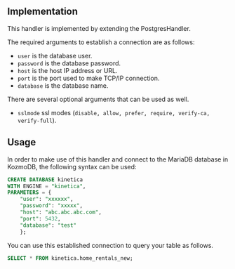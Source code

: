 ## Implementation

This handler is implemented by extending the PostgresHandler.

The required arguments to establish a connection are as follows:

-   `user` is the database user.
-   `password` is the database password.
-   `host` is the host IP address or URL.
-   `port` is the port used to make TCP/IP connection.
-   `database` is the database name.

There are several optional arguments that can be used as well.

-   `sslmode` ssl modes (`disable, allow, prefer, require, verify-ca, verify-full`).

## Usage

In order to make use of this handler and connect to the MariaDB database in KozmoDB, the following syntax can be used:

```sql
CREATE DATABASE kinetica
WITH ENGINE = "kinetica",
PARAMETERS = {
    "user": "xxxxxx",
    "password": "xxxxx",
    "host": "abc.abc.abc.com",
    "port": 5432,
    "database": "test"
    };
```

You can use this established connection to query your table as follows.

```sql
SELECT * FROM kinetica.home_rentals_new;
```
